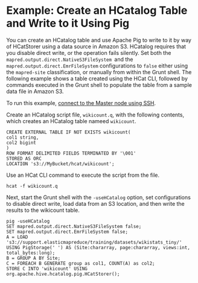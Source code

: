 # Example: Create an HCatalog Table and Write to it Using Pig<a name="emr-hcatalog-pig"></a>

You can create an HCatalog table and use Apache Pig to write to it by way of HCatStorer using a data source in Amazon S3\. HCatalog requires that you disable direct write, or the operation fails silently\. Set both the `mapred.output.direct.NativeS3FileSystem `and the `mapred.output.direct.EmrFileSystem` configurations to `false` either using the `mapred-site` classification, or manually from within the Grunt shell\. The following example shows a table created using the HCat CLI, followed by commands executed in the Grunt shell to populate the table from a sample data file in Amazon S3\. 

To run this example, [connect to the Master node using SSH](https://docs.aws.amazon.com/emr/latest/ManagementGuide/emr-connect-master-node-ssh.html)\.

Create an HCatalog script file, `wikicount.q`, with the following contents, which creates an HCatalog table nameed `wikicount`\.

```
CREATE EXTERNAL TABLE IF NOT EXISTS wikicount( 
col1 string, 
col2 bigint 
) 
ROW FORMAT DELIMITED FIELDS TERMINATED BY '\001' 
STORED AS ORC 
LOCATION 's3://MyBucket/hcat/wikicount';
```

Use an HCat CLI command to execute the script from the file\.

```
hcat -f wikicount.q
```

Next, start the Grunt shell with the `-useHCatalog` option, set configurations to disable direct write, load data from an S3 location, and then write the results to the wikicount table\.

```
pig -useHCatalog
SET mapred.output.direct.NativeS3FileSystem false; 
SET mapred.output.direct.EmrFileSystem false; 
A = LOAD 's3://support.elasticmapreduce/training/datasets/wikistats_tiny/' USING PigStorage(' ') AS (Site:chararray, page:chararray, views:int, total_bytes:long); 
B = GROUP A BY Site; 
C = FOREACH B GENERATE group as col1, COUNT(A) as col2; 
STORE C INTO 'wikicount' USING org.apache.hive.hcatalog.pig.HCatStorer();
```